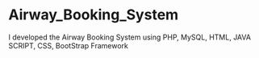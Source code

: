# Airway_Booking_System
I developed the Airway Booking System using PHP, MySQL, HTML, JAVA SCRIPT, CSS, BootStrap Framework 
